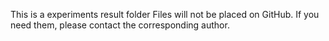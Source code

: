 This is a experiments result folder
Files will not be placed on GitHub. If you need them, please contact the corresponding author.